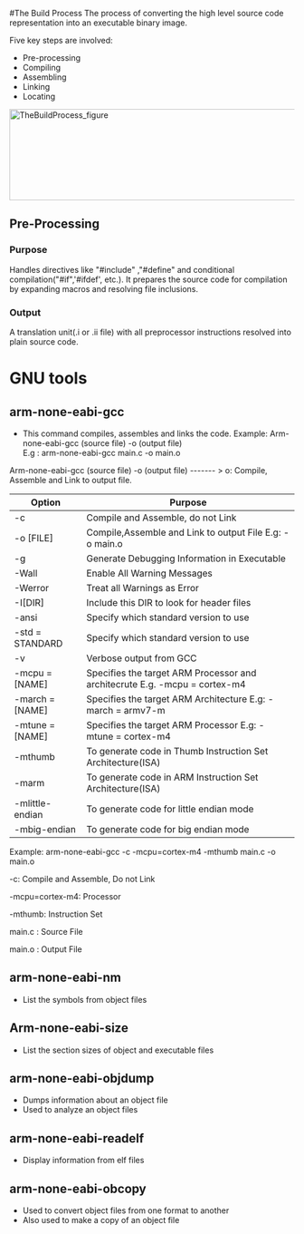 #The Build Process
The process of converting the high level source code representation into an executable binary image.

Five key steps are involved:
- Pre-processing
- Compiling
- Assembling
- Linking
- Locating

<img width="1001" height="161" alt="TheBuildProcess_figure" src="https://github.com/user-attachments/assets/81af080b-1b8c-4337-b393-1e50bbfdfe22" />

## Pre-Processing
### Purpose
Handles directives like "#include" ,"#define" and conditional compilation("#if",'#ifdef', etc.). It prepares the source code for compilation by expanding macros and resolving file inclusions.
### Output
A translation unit(.i or .ii file) with all preprocessor instructions resolved into plain source code.







# GNU tools

## arm-none-eabi-gcc
- This command compiles, assembles and links the code.
Example:
Arm-none-eabi-gcc (source file) -o (output file) 	           
E.g : arm-none-eabi-gcc main.c -o main.o		              

Arm-none-eabi-gcc (source file) -o (output file)  ------- > o: Compile, Assemble and Link to output file.



|        Option      |                                   Purpose                                          |
|-------------------|------------------------------------------------------------------------------------|
|-c	                 | Compile and Assemble, do not Link                                                  |
|-o [FILE]	         | Compile,Assemble and Link to output File E.g: -o main.o                            |
|-g                  | Generate Debugging Information in Executable                                       |
|-Wall	             | Enable All Warning Messages                                                        |
|-Werror	           | Treat all Warnings as Error                                                        |
|-I[DIR]	           | Include this DIR to look for header files                                          |
|-ansi               | Specify which standard version to use                                              |
|-std = STANDARD	   | Specify which standard version to use                                              |
|-v	                 | Verbose output from GCC                                                            |
|-mcpu = [NAME]      | Specifies the target ARM Processor and architecrute E.g. -mcpu = cortex-m4         |
|-march = [NAME]	   | Specifies the target ARM Architecture E.g: -march = armv7-m                        |
|-mtune = [NAME]	   | Specifies the target ARM Processor E.g: -mtune = cortex-m4                         |
|-mthumb	           | To generate code in Thumb Instruction Set Architecture(ISA)                        |
|-marm	             | To generate code in ARM Instruction Set Architecture(ISA)                          |
|-mlittle-endian	   | To generate code for little endian mode                                            |
|-mbig-endian	       | To generate code for big endian mode                                               |


Example: arm-none-eabi-gcc -c -mcpu=cortex-m4 -mthumb main.c -o main.o

-c: Compile and Assemble, Do not Link

-mcpu=cortex-m4: Processor

-mthumb: Instruction Set

main.c : Source File

main.o : Output File

## arm-none-eabi-nm
- List the symbols from object files

## Arm-none-eabi-size
- List the section sizes of object and executable files

## arm-none-eabi-objdump
- Dumps information about an object file
- Used to analyze an object files

## arm-none-eabi-readelf
- Display information from elf files

## arm-none-eabi-obcopy
- Used to convert object files from one format to another
- Also used to make a copy of an object file



